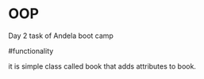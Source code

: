 # OOP
Day 2 task of Andela boot camp

#functionality

it is simple class called book that adds attributes to book.
